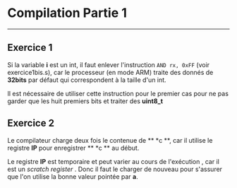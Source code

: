 # Compilation Partie 1
***
## Exercice 1

Si la variable **i** est un int, il faut enlever l'instruction `AND rx, 0xFF` (voir exercice1bis.s), car le
processeur (en mode ARM) traite des donnés de **32bits** par défaut qui correspondent à la taille d'un int. 

Il est nécessaire de utiliser cette instruction pour le premier cas pour ne pas garder que les  huit premiers bits et traiter des **uint8_t**

## Exercice 2
Le compilateur charge deux fois le contenue de ** *c **, car il utilise le registre **IP** pour enregistrer ** *c ** au début. 

 Le registre  **IP** est temporaire et peut varier au cours de l'exécution , car il est un *scratch register* . Donc il faut le charger de nouveau pour s'assurer que l'on utilise la bonne valeur pointée par **a**.